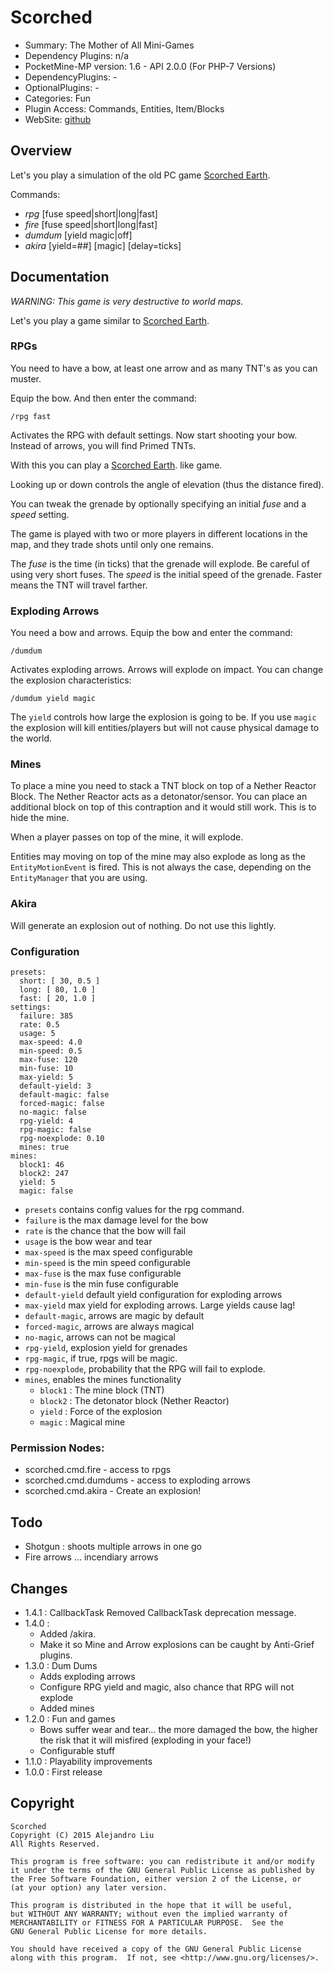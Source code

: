 Scorched
=======

* Summary: The Mother of All Mini-Games
* Dependency Plugins: n/a
* PocketMine-MP version: 1.6 - API 2.0.0 (For PHP-7 Versions)
* DependencyPlugins: -
* OptionalPlugins: -
* Categories: Fun
* Plugin Access: Commands, Entities, Item/Blocks
* WebSite: [github](https://github.com/alejandroliu/pocketmine-plugins/tree/master/Scorched)

Overview
--------

Let's you play a simulation of the old PC game
[Scorched Earth](http://en.wikipedia.org/wiki/Scorched_Earth_%28video_game%29).

Commands:

* *rpg*  [fuse speed|short|long|fast]
* *fire* [fuse speed|short|long|fast]
* *dumdum* [yield magic|off]
* *akira* [yield=##] [magic] [delay=ticks]

Documentation
-------------

*WARNING: This game is very destructive to world maps.*

Let's you play a game similar to
[Scorched Earth](http://en.wikipedia.org/wiki/Scorched_Earth_%28video_game%29).

### RPGs

You need to have a bow, at least one arrow and as many TNT's as you
can muster.

Equip the bow.  And then enter the command:

	/rpg fast

Activates the RPG with default settings.  Now start shooting your
bow.  Instead of arrows, you will find Primed TNTs.

With this you can play a
[Scorched Earth](http://en.wikipedia.org/wiki/Scorched_Earth_%28video_game%29).
like game.

Looking up or down controls the angle of elevation (thus the distance fired).

You can tweak the grenade by optionally specifying an initial _fuse_
and a _speed_ setting.

The game is played with two or more players in different locations in
the map, and they trade shots until only one remains.

The _fuse_ is the time (in ticks) that the grenade will explode.
Be careful of using very short fuses.  The _speed_ is the initial
speed of the grenade.  Faster means the TNT will travel farther.

### Exploding Arrows

You need a bow and arrows.  Equip the bow and enter the command:

	/dumdum

Activates exploding arrows.  Arrows will explode on impact.
You can change the explosion characteristics:

	/dumdum yield magic

The `yield` controls how large the explosion is going to be.  If you
use `magic` the explosion will kill entities/players but will not
cause physical damage to the world.

### Mines

To place a mine you need to stack a TNT block on top of a Nether
Reactor Block.  The Nether Reactor acts as a detonator/sensor.  You
can place an additional block on top of this contraption and it would
still work.  This is to hide the mine.

When a player passes on top of the mine, it will explode.

Entities may moving on top of the mine may also explode as long as the
`EntityMotionEvent` is fired.  This is not always the case, depending
on the `EntityManager` that you are using.

### Akira

Will generate an explosion out of nothing.  Do not use this lightly.

### Configuration

	presets:
	  short: [ 30, 0.5 ]
	  long: [ 80, 1.0 ]
	  fast: [ 20, 1.0 ]
	settings:
	  failure: 385
	  rate: 0.5
	  usage: 5
	  max-speed: 4.0
	  min-speed: 0.5
	  max-fuse: 120
	  min-fuse: 10
	  max-yield: 5
	  default-yield: 3
	  default-magic: false
	  forced-magic: false
	  no-magic: false
	  rpg-yield: 4
	  rpg-magic: false
	  rpg-noexplode: 0.10
	  mines: true
	mines:
	  block1: 46
	  block2: 247
	  yield: 5
	  magic: false

* `presets` contains config values for the rpg command.
* `failure` is the max damage level for the bow
* `rate` is the chance that the bow will fail
* `usage` is the bow wear and tear
* `max-speed` is the max speed configurable
* `min-speed` is the min speed configurable
* `max-fuse` is the max fuse configurable
* `min-fuse` is the min fuse configurable
* `default-yield` default yield configuration for exploding arrows
* `max-yield` max yield for exploding arrows.  Large yields cause lag!
* `default-magic`, arrows are magic by default
* `forced-magic`, arrows are always magical
* `no-magic`, arrows can not be magical
* `rpg-yield`, explosion yield for grenades
* `rpg-magic`, if true, rpgs will be magic.
* `rpg-noexplode`, probability that the RPG will fail to explode.
* `mines`, enables the mines functionality
  * `block1` : The mine block (TNT)
  * `block2` : The detonator block (Nether Reactor)
  * `yield` : Force of the explosion
  * `magic` : Magical mine

### Permission Nodes:

* scorched.cmd.fire - access to rpgs
* scorched.cmd.dumdums - access to exploding arrows
* scorched.cmd.akira - Create an explosion!

Todo
----
* Shotgun : shoots multiple arrows in one go
* Fire arrows ... incendiary arrows

Changes
-------

* 1.4.1 : CallbackTask
  Removed CallbackTask deprecation message.
* 1.4.0 :
  * Added /akira.
  * Make it so Mine and Arrow explosions can be caught by Anti-Grief
    plugins.
* 1.3.0 : Dum Dums
  * Adds exploding arrows
  * Configure RPG yield and magic, also chance that RPG will not
    explode
  * Added mines
* 1.2.0 : Fun and games
  * Bows suffer wear and tear... the more damaged the bow, the higher
    the risk that it will misfired (exploding in your face!)
  * Configurable stuff
* 1.1.0 : Playability improvements
* 1.0.0 : First release

Copyright
---------

    Scorched
    Copyright (C) 2015 Alejandro Liu
    All Rights Reserved.

    This program is free software: you can redistribute it and/or modify
    it under the terms of the GNU General Public License as published by
    the Free Software Foundation, either version 2 of the License, or
    (at your option) any later version.

    This program is distributed in the hope that it will be useful,
    but WITHOUT ANY WARRANTY; without even the implied warranty of
    MERCHANTABILITY or FITNESS FOR A PARTICULAR PURPOSE.  See the
    GNU General Public License for more details.

    You should have received a copy of the GNU General Public License
    along with this program.  If not, see <http://www.gnu.org/licenses/>.
